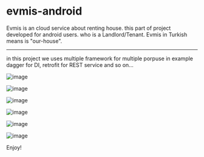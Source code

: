 # evmis-android
Evmis is an cloud service about renting house. this part of project developed for android users. who is a Landlord/Tenant. 
Evmis in Turkish means is "our-house".

----------
in this project we uses multiple framework for multiple porpuse in example dagger for DI, retrofit for REST service and so on...

![image](https://github.com/a-jahanshahlo/evmis-android/blob/master/img/e1.png)

![image](https://github.com/a-jahanshahlo/evmis-android/blob/master/img/e2.png)

![image](https://github.com/a-jahanshahlo/evmis-android/blob/master/img/e3.png)

![image](https://github.com/a-jahanshahlo/evmis-android/blob/master/img/e4.png)

![image](https://github.com/a-jahanshahlo/evmis-android/blob/master/img/e5.png)

![image](https://github.com/a-jahanshahlo/evmis-android/blob/master/img/e6.png)

Enjoy!

